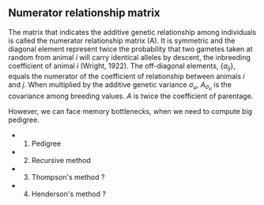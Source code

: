 ## Numerator relationship matrix

The matrix that indicates the additive genetic relationship among individuals is
called the numerator relationship matrix (A). It is symmetric and the diagonal
element represent twice the probability that two gametes taken at random from 
animal $i$ will carry identical alleles by descent, the inbreeding coefficient 
of animal $i$ (Wright, 1922).
The off-diagonal elements, {$a_{ij}$}, equals the 
numerator of the coefficient of relationship between animals $i$ and $j$. 
When multiplied by the additive genetic variance $\sigma_u$, $A_\sigma_u$ is 
the covariance among breeding values. $A$ is twice the coefficient of parentage.

However, we can face memory bottlenecks, when we need to compute big pedigree.

- 1) Pedigree
- 2) Recursive method
- 3) Thompson's method ?
- 4) Henderson's method ?



